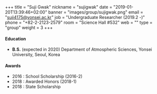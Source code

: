 +++
title = "Suji Gwak"
nickname = "sujigwak"
date = "2019-01-20T13:39:46+02:00"
banner = "images/group/sujigwak.png"
email = "suji4175@yonsei.ac.kr"
job = "Undergraduate Researcher (2019.2 -)"
phone = "+82-2-2123-2579"
room = "Science Hall #532"
web = ""
type = "group"
weight = 3
+++

#### Education
+ **B.S.** (expected in 2020) Department of Atmospheric Sciences, Yonsei University, Seoul, Korea

#### Awards
+ 2016 : School Scholarship (2016-2)
+ 2018 : Awarded Honors (2018-1)
+ 2018 : State Scholarship
